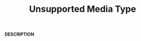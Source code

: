 ﻿---
category: 4xx
code: 415
cover: https://firebasestorage.googleapis.com/v0/b/capy-http.appspot.com/o/Capy415.png?alt=media
coverAlt: Unsupported Media Type
description: Unsupported Media Type
pubDate: 2014-06-01
tags:
- 4xx
title: Unsupported Media Type
---

__DESCRIPTION__